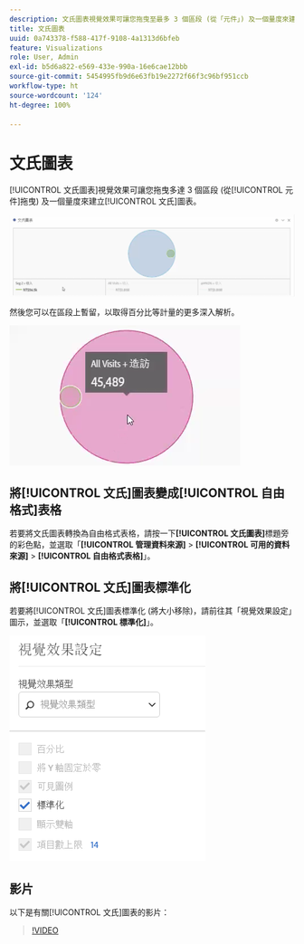 ```yaml
---
description: 文氏圖表視覺效果可讓您拖曳至最多 3 個區段 (從「元件」) 及一個量度來建立文氏圖表。
title: 文氏圖表
uuid: 0a743378-f588-417f-9108-4a1313d6bfeb
feature: Visualizations
role: User, Admin
exl-id: b5d6a822-e569-433e-990a-16e6cae12bbb
source-git-commit: 5454995fb9d6e63fb19e2272f66f3c96bf951ccb
workflow-type: ht
source-wordcount: '124'
ht-degree: 100%

---
```


# 文氏圖表

[!UICONTROL 文氏圖表]視覺效果可讓您拖曳多達 3 個區段 (從[!UICONTROL 元件]拖曳) 及一個量度來建立[!UICONTROL 文氏]圖表。

![](assets/venn.png)

然後您可以在區段上暫留，以取得百分比等計量的更多深入解析。

![](assets/venn_hover.png)

## 將[!UICONTROL 文氏]圖表變成[!UICONTROL 自由格式]表格

若要將文氏圖表轉換為自由格式表格，請按一下&#x200B;**[!UICONTROL 文氏圖表]**&#x200B;標題旁的彩色點，並選取「**[!UICONTROL 管理資料來源]** > **[!UICONTROL 可用的資料來源]** > **[!UICONTROL 自由格式表格]**」。

## 將[!UICONTROL 文氏]圖表標準化

若要將[!UICONTROL 文氏]圖表標準化 (將大小移除)，請前往其「視覺效果設定」圖示，並選取「**[!UICONTROL 標準化]**」。

![](assets/normalization.png)

## 影片

以下是有關[!UICONTROL 文氏]圖表的影片：

>[!VIDEO](https://video.tv.adobe.com/v/335798/?quality=12)
